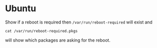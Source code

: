 # Ubuntu

Show if a reboot is required then `/var/run/reboot-required` will exist and

```
cat /var/run/reboot-required.pkgs
```

will show which packages are asking for the reboot.

